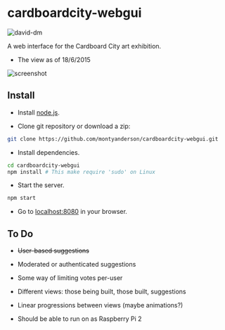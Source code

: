 # cardboardcity-webgui

![david-dm](https://david-dm.org/montyanderson/cardboardcity-webgui.svg)

A web interface for the Cardboard City art exhibition.

* The view as of 18/6/2015

![screenshot](https://i.imgur.com/hdBRvrH.png)

Install
-------

* Install [node.js](https://nodejs.org/).

* Clone git repository or download a zip:

``` bash
git clone https://github.com/montyanderson/cardboardcity-webgui.git
```

* Install dependencies.

``` bash
cd cardboardcity-webgui
npm install # This make require 'sudo' on Linux
```

* Start the server.

``` bash
npm start
```

* Go to [localhost:8080](http://localhost:8080) in your browser.

To Do
-----

* ~~User-based suggestions~~

* Moderated or authenticated suggestions

* Some way of limiting votes per-user

* Different views: those being built, those built, suggestions

* Linear progressions between views (maybe animations?)

* Should be able to run on as Raspberry Pi 2
